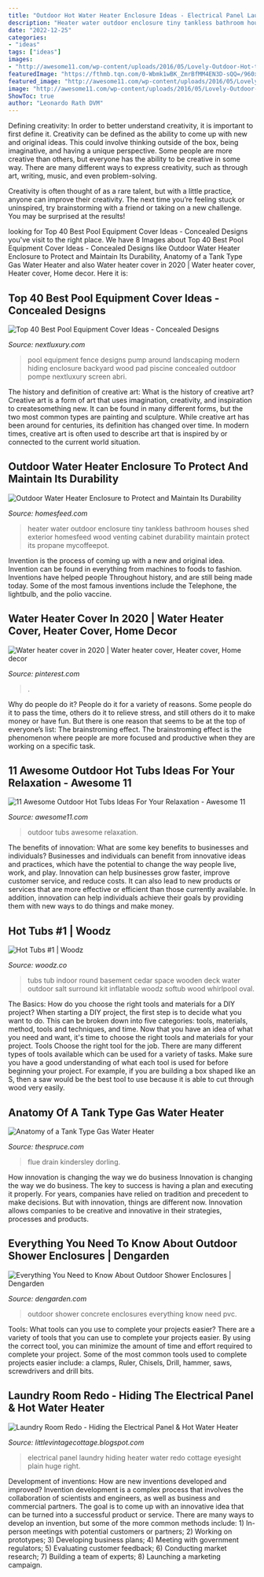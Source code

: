 ```yaml
---
title: "Outdoor Hot Water Heater Enclosure Ideas - Electrical Panel Laundry Hiding Heater Water Redo Cottage Eyesight Plain Huge Right"
description: "Heater water outdoor enclosure tiny tankless bathroom houses shed exterior homesfeed wood venting cabinet durability maintain protect its propane mycoffeepot"
date: "2022-12-25"
categories:
- "ideas"
tags: ["ideas"]
images:
- "http://awesome11.com/wp-content/uploads/2016/05/Lovely-Outdoor-Hot-tubs.jpg"
featuredImage: "https://fthmb.tqn.com/0-Wbmk1wBK_ZmrBfMM4EN3D-sQQ=/960x0/filters:no_upscale():max_bytes(150000):strip_icc()/cross-section-digital-illustration-of-a-gas-water-heater-showing-cold-in-hot-out-chimney-running-through-centre-of-tank-and-burner-88008618-5810d6463df78c2c73ea9d2f.jpg"
featured_image: "http://awesome11.com/wp-content/uploads/2016/05/Lovely-Outdoor-Hot-tubs.jpg"
image: "http://awesome11.com/wp-content/uploads/2016/05/Lovely-Outdoor-Hot-tubs.jpg"
ShowToc: true
author: "Leonardo Rath DVM"
---
```



Defining creativity:
In order to better understand creativity, it is important to first define it. Creativity can be defined as the ability to come up with new and original ideas. This could involve thinking outside of the box, being imaginative, and having a unique perspective.
Some people are more creative than others, but everyone has the ability to be creative in some way. There are many different ways to express creativity, such as through art, writing, music, and even problem-solving.

Creativity is often thought of as a rare talent, but with a little practice, anyone can improve their creativity. The next time you’re feeling stuck or uninspired, try brainstorming with a friend or taking on a new challenge. You may be surprised at the results!

	

		
looking for Top 40 Best Pool Equipment Cover Ideas - Concealed Designs you've visit to the right place. We have 8 Images about Top 40 Best Pool Equipment Cover Ideas - Concealed Designs like Outdoor Water Heater Enclosure to Protect and Maintain Its Durability, Anatomy of a Tank Type Gas Water Heater and also Water heater cover in 2020 | Water heater cover, Heater cover, Home decor. Here it is:
		
    
## Top 40 Best Pool Equipment Cover Ideas - Concealed Designs

<img loading=lazy src="http://nextluxury.com/wp-content/uploads/wood-slat-fence-pool-equipment-enclosure-ideas.jpg" onerror="this.onerror=null;this.src='https://tse4.mm.bing.net/th?id=OIP.5mYzBR12CDg3vH7x2of5RQAAAA&amp;pid=15.1';" alt="Top 40 Best Pool Equipment Cover Ideas - Concealed Designs">

_Source: nextluxury.com_

>pool equipment fence designs pump around landscaping modern hiding enclosure backyard wood pad piscine concealed outdoor pompe nextluxury screen abri. 

	

The history and definition of creative art: What is the history of creative art?
Creative art is a form of art that uses imagination, creativity, and inspiration to createsomething new. It can be found in many different forms, but the two most common types are painting and sculpture. While creative art has been around for centuries, its definition has changed over time. In modern times, creative art is often used to describe art that is inspired by or connected to the current world situation.

    
## Outdoor Water Heater Enclosure To Protect And Maintain Its Durability

<img loading=lazy src="https://homesfeed.com/wp-content/uploads/2015/08/outdoor-water-heater-enclosure-and-outdoor-water-heater-enclosure-plans-in-wooden-material-with-two-doors.jpg" onerror="this.onerror=null;this.src='https://tse3.mm.bing.net/th?id=OIP.cN1acgxyVT_CccIccEyzvAHaJ3&amp;pid=15.1';" alt="Outdoor Water Heater Enclosure to Protect and Maintain Its Durability">

_Source: homesfeed.com_

>heater water outdoor enclosure tiny tankless bathroom houses shed exterior homesfeed wood venting cabinet durability maintain protect its propane mycoffeepot. 

	

Invention is the process of coming up with a new and original idea. Invention can be found in everything from machines to foods to fashion. Inventions have helped people Throughout history, and are still being made today. Some of the most famous inventions include the Telephone, the lightbulb, and the polio vaccine.

    
## Water Heater Cover In 2020 | Water Heater Cover, Heater Cover, Home Decor

<img loading=lazy src="https://i.pinimg.com/originals/37/f1/29/37f1291072b2b034edcce77d36671ea5.jpg" onerror="this.onerror=null;this.src='https://tse1.mm.bing.net/th?id=OIP.4RDPggDFhidK9FigZETq2QHaJ4&amp;pid=15.1';" alt="Water heater cover in 2020 | Water heater cover, Heater cover, Home decor">

_Source: pinterest.com_

>. 

	

Why do people do it?
People do it for a variety of reasons. Some people do it to pass the time, others do it to relieve stress, and still others do it to make money or have fun. But there is one reason that seems to be at the top of everyone’s list: The brainstroming effect. The brainstroming effect is the phenomenon where people are more focused and productive when they are working on a specific task.

    
## 11 Awesome Outdoor Hot Tubs Ideas For Your Relaxation - Awesome 11

<img loading=lazy src="http://awesome11.com/wp-content/uploads/2016/05/Lovely-Outdoor-Hot-tubs.jpg" onerror="this.onerror=null;this.src='https://tse3.mm.bing.net/th?id=OIP.k3eXIazoq9Tp8_BzZ2ghaAHaE-&amp;pid=15.1';" alt="11 Awesome Outdoor Hot Tubs Ideas For Your Relaxation - Awesome 11">

_Source: awesome11.com_

>outdoor tubs awesome relaxation. 

	

The benefits of innovation: What are some key benefits to businesses and individuals?
Businesses and individuals can benefit from innovative ideas and practices, which have the potential to change the way people live, work, and play. Innovation can help businesses grow faster, improve customer service, and reduce costs. It can also lead to new products or services that are more effective or efficient than those currently available. In addition, innovation can help individuals achieve their goals by providing them with new ways to do things and make money.

    
## Hot Tubs #1 | Woodz

<img loading=lazy src="http://www.woodz.co/wp-content/uploads/2017/02/Wooden-Hot-Tubs-WOODZ-5.jpg" onerror="this.onerror=null;this.src='https://tse3.mm.bing.net/th?id=OIP.ywV8MOIF3g5_FyKAh3K-QAHaFI&amp;pid=15.1';" alt="Hot Tubs #1 | Woodz">

_Source: woodz.co_

>tubs tub indoor round basement cedar space wooden deck water outdoor salt surround kit inflatable woodz softub wood whirlpool oval. 

	

The Basics: How do you choose the right tools and materials for a DIY project?
When starting a DIY project, the first step is to decide what you want to do. This can be broken down into five categories: tools, materials, method, tools and techniques, and time. Now that you have an idea of what you need and want, it's time to choose the right tools and materials for your project.
Tools
Choose the right tool for the job. There are many different types of tools available which can be used for a variety of tasks. Make sure you have a good understanding of what each tool is used for before beginning your project. For example, if you are building a box shaped like an S, then a saw would be the best tool to use because it is able to cut through wood very easily.

    
## Anatomy Of A Tank Type Gas Water Heater

<img loading=lazy src="https://fthmb.tqn.com/0-Wbmk1wBK_ZmrBfMM4EN3D-sQQ=/960x0/filters:no_upscale():max_bytes(150000):strip_icc()/cross-section-digital-illustration-of-a-gas-water-heater-showing-cold-in-hot-out-chimney-running-through-centre-of-tank-and-burner-88008618-5810d6463df78c2c73ea9d2f.jpg" onerror="this.onerror=null;this.src='https://tse2.mm.bing.net/th?id=OIP.f9Tz3tzaA209YtYncDfZjgHaKF&amp;pid=15.1';" alt="Anatomy of a Tank Type Gas Water Heater">

_Source: thespruce.com_

>flue drain kindersley dorling. 

	

How innovation is changing the way we do business
Innovation is changing the way we do business. The key to success is having a plan and executing it properly. For years, companies have relied on tradition and precedent to make decisions. But with innovation, things are different now. Innovation allows companies to be creative and innovative in their strategies, processes and products.

    
## Everything You Need To Know About Outdoor Shower Enclosures | Dengarden

<img loading=lazy src="https://usercontent1.hubstatic.com/6179576.jpg" onerror="this.onerror=null;this.src='https://tse1.mm.bing.net/th?id=OIP.cvyLbmJ10sAOdW29KYWNDQHaHa&amp;pid=15.1';" alt="Everything You Need to Know About Outdoor Shower Enclosures | Dengarden">

_Source: dengarden.com_

>outdoor shower concrete enclosures everything know need pvc. 

	

Tools: What tools can you use to complete your projects easier?
There are a variety of tools that you can use to complete your projects easier. By using the correct tool, you can minimize the amount of time and effort required to complete your project. Some of the most common tools used to complete projects easier include: a clamps, Ruler, Chisels, Drill, hammer, saws, screwdrivers and drill bits.

    
## Laundry Room Redo - Hiding The Electrical Panel &amp; Hot Water Heater

<img loading=lazy src="http://1.bp.blogspot.com/-YqhzOgtdXXg/VGAtMW4_GXI/AAAAAAAAQsU/pQghk9LKGLE/s1600/laundryroom4.jpg" onerror="this.onerror=null;this.src='https://tse1.mm.bing.net/th?id=OIP.HpvBb6LRc3s0TcVZNrsblgHaJ4&amp;pid=15.1';" alt="Laundry Room Redo - Hiding the Electrical Panel &amp; Hot Water Heater">

_Source: littlevintagecottage.blogspot.com_

>electrical panel laundry hiding heater water redo cottage eyesight plain huge right. 

	

Development of inventions: How are new inventions developed and improved?
Invention development is a complex process that involves the collaboration of scientists and engineers, as well as business and commercial partners. The goal is to come up with an innovative idea that can be turned into a successful product or service. There are many ways to develop an invention, but some of the more common methods include: 1) In-person meetings with potential customers or partners; 2) Working on prototypes; 3) Developing business plans; 4) Meeting with government regulators; 5) Evaluating customer feedback; 6) Conducting market research; 7) Building a team of experts; 8) Launching a marketing campaign.

